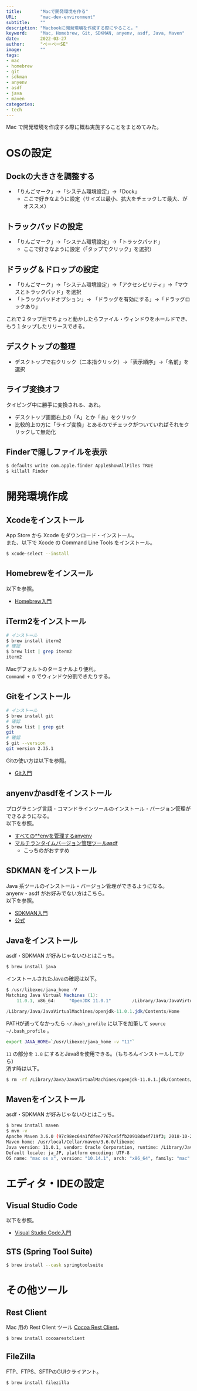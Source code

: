```yaml
---
title:       "Macで開発環境を作る"
URL:         "mac-dev-environment"
subtitle:    ""
description: "Macbookに開発環境を作成する際にやること。"
keyword:     "Mac, Homebrew, Git, SDKMAN, anyenv, asdf, Java, Maven"
date:        2022-03-27
author:      "ぺーぺーSE"
image:       ""
tags:
- mac
- homebrew
- git
- sdkman
- anyenv
- asdf
- java
- maven
categories:
- tech
---
```


Mac で開発環境を作成する際に概ね実施することをまとめてみた。

<!--more-->

# OSの設定

## Dockの大きさを調整する

- 「りんごマーク」->「システム環境設定」->「Dock」
    - ここで好きなように設定（サイズは最小、拡大をチェックして最大、がオススメ）

## トラックパッドの設定

- 「りんごマーク」->「システム環境設定」->「トラックパッド」
    - ここで好きなように設定（「タップでクリック」を選択）

## ドラッグ＆ドロップの設定

- 「りんごマーク」->「システム環境設定」->「アクセシビリティ」->「マウスとトラックパッド」を選択
-  「トラックパッドオプション」-> 「ドラッグを有効にする」->「ドラッグロックあり」

これで２タップ目でちょっと動かしたらファイル・ウィンドウをホールドでき、もう１タップしたリリースできる。

## デスクトップの整理

- デスクトップで右クリック（二本指クリック）->「表示順序」->「名前」を選択

## ライブ変換オフ

タイピング中に勝手に変換される、あれ。

- デスクトップ画面右上の「A」とか「あ」をクリック
- 比較的上の方に「ライブ変換」とあるのでチェックがついていればそれをクリックして無効化

## Finderで隠しファイルを表示

```bash
$ defaults write com.apple.finder AppleShowAllFiles TRUE
$ killall Finder
```

# 開発環境作成

## Xcodeをインストール

App Store から Xcode をダウンロード・インストール。  
また、以下で Xcode の Command Line Tools をインストール。

```bash
$ xcode-select --install
```

## Homebrewをインスール

以下を参照。

- [Homebrew入門](https://blog.pepese.com/mac-homebrew-basics/)

## iTerm2をインストール

```bash
# インストール
$ brew install iterm2
# 確認
$ brew list | grep iterm2
iterm2
```

Macデフォルトのターミナルより便利。  
`Command + D` でウィンドウ分割できたりする。

## Gitをインストール

```bash
# インストール
$ brew install git
# 確認
$ brew list | grep git
git
# 確認
$ git --version
git version 2.35.1
```

Gitの使い方は以下を参照。

- [Git入門](https://blog.pepese.com/git-basics/)

## anyenvかasdfをインストール

プログラミング言語・コマンドラインツールのインストール・バージョン管理ができるようになる。  
以下を参照。

- [すべての\*\*envを管理するanyenv](https://blog.pepese.com/anyenv/)
- [マルチランタイムバージョン管理ツールasdf](https://blog.pepese.com/asdf-basics/)
    - こっちのがおすすめ

## SDKMAN をインストール

Java 系ツールのインストール・バージョン管理ができるようになる。  
anyenv・asdf がお好みでない方はこちら。  
以下を参照。

- [SDKMAN入門](https://blog.pepese.com/sdkman-basics/)
- [公式](http://sdkman.io/)

## Javaをインストール

asdf・SDKMAN が好みじゃないひとはこっち。

```bash
$ brew install java
```

インストールされたJavaの確認は以下。

```java
$ /usr/libexec/java_home -V
Matching Java Virtual Machines (1):
    11.0.1, x86_64:     "OpenJDK 11.0.1"        /Library/Java/JavaVirtualMachines/openjdk-11.0.1.jdk/Contents/Home

/Library/Java/JavaVirtualMachines/openjdk-11.0.1.jdk/Contents/Home
```

PATHが通ってなかったら `~/.bash_profile` に以下を加筆して `source ~/.bash_profile` 。

```bash
export JAVA_HOME=`/usr/libexec/java_home -v "11"`
```

`11` の部分を `1.8` にするとJava8を使用できる。（もちろんインストールしてから）  
消す時は以下。

```bash
$ rm -rf /Library/Java/JavaVirtualMachines/openjdk-11.0.1.jdk/Contents/Home
```

## Mavenをインストール

asdf・SDKMAN が好みじゃないひとはこっち。

```bash
$ brew install maven
$ mvn -v
Apache Maven 3.6.0 (97c98ec64a1fdfee7767ce5ffb20918da4f719f3; 2018-10-25T03:41:47+09:00)
Maven home: /usr/local/Cellar/maven/3.6.0/libexec
Java version: 11.0.1, vendor: Oracle Corporation, runtime: /Library/Java/JavaVirtualMachines/openjdk-11.0.1.jdk/Contents/Home
Default locale: ja_JP, platform encoding: UTF-8
OS name: "mac os x", version: "10.14.1", arch: "x86_64", family: "mac"
```

# エディタ・IDEの設定

## Visual Studio Code

以下を参照。

- [Visual Studio Code入門](https://blog.pepese.com/vscode-basics/)

## STS (Spring Tool Suite)

```bash
$ brew install --cask springtoolsuite
```

# その他ツール

## Rest Client

Mac 用の Rest Client ツール [Cocoa Rest Client](https://mmattozzi.github.io/cocoa-rest-client/)。

```bash
$ brew install cocoarestclient
```

## FileZilla

FTP、FTPS、SFTPのGUIクライアント。

```bash
$ brew install filezilla
```
